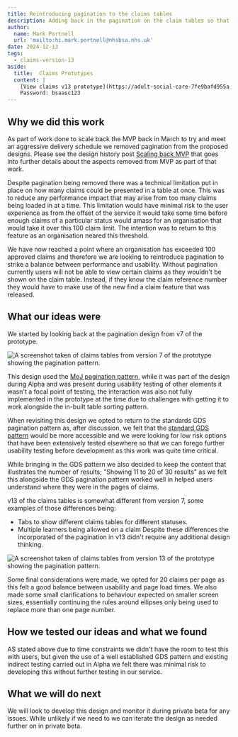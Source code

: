 ```yaml
---
title: Reintroducing pagination to the claims tables
description: Adding back in the pagination on the claim tables so that users can see all the claims in a specific status.
author:
  name: Mark Portnell
  url: 'mailto:hi.mark.portnell@nhsbsa.nhs.uk'
date: 2024-12-13
tags:
  - claims-version-13
aside:
  title:  Claims Prototypes
  content: |
    [View claims v13 prototype](https://adult-social-care-7fe9bafd955a.herokuapp.com/claims/prototypes/design/v13/) 
    Password: bsaasc123
---
```


## Why we did this work
As part of work done to scale back the MVP back in March to try and meet an aggressive delivery schedule we removed pagination from the proposed designs. Please see the design history post [Scaling back MVP](../scaling-back-mvp) that goes into further details about the aspects removed from MVP as part of that work. 

Despite pagination being removed there was a technical limitation put in place on how many claims could be presented in a table at once. This was to reduce any performance impact that may arise from too many claims being loaded in at a time. This limitation would have minimal risk to the user experience as from the offset of the service it would take some time before enough claims of a particular status would amass for an organisation that would take it over this 100 claim limit. The intention was to return to this feature as an organisation neared this threshold. 

We have now reached a point where an organisation has exceeded 100 approved claims and therefore we are looking to reintroduce pagination to strike a balance between performance and usability. Without pagination currently users will not be able to view certain claims as they wouldn't be shown on the claim table. Instead, if they know the claim reference number they would have to make use of the new find a claim feature that was released.

## What our ideas were
We started by looking back at the pagination design from v7 of the prototype.

![A screenshot taken of claims tables from version 7 of the prototype showing the pagination pattern.](v7-pagination.png "v7 Claim table with pagination")

This design used the [MoJ pagination pattern](https://design-patterns.service.justice.gov.uk/components/pagination/), while it was part of the design during Alpha and was present during usability testing of other elements it wasn't a focal point of testing, the interaction was also not fully implemented in the prototype at the time due to challenges with getting it to work alongside the in-built table sorting pattern. 

When revisiting this design we opted to return to the standards GDS pagination pattern as, after discussion, we felt that the [standard GDS pattern](https://design-system.service.gov.uk/components/pagination/) would be more accessible and we were looking for low risk options that have been extensively tested elsewhere so that we can forego further usability testing before development as this work was quite time critical. 

While bringing in the GDS pattern we also decided to keep the content that illustrates the number of results; "Showing 11 to 20 of 30 results" as we felt this alongside the GDS pagination pattern worked well in helped users understand where they were in the pages of claims. 

v13 of the claims tables is somewhat different from version 7, some examples of those differences being:
- Tabs to show different claims tables for different statuses.
- Multiple learners being allowed on a claim
Despite these differences the incorporated of the pagination in v13 didn't require any additional design thinking.

![A screenshot taken of claims tables from version 13 of the prototype showing the pagination pattern.](v13-pagination.png "v13 Claim table with pagination")

Some final considerations were made, we opted for 20 claims per page as this felt a good balance between usability and page load times. We also made some small clarifications to behaviour expected on smaller screen sizes, essentially continuing the rules around ellipses only being used to replace more than one page number. 

## How we tested our ideas and what we found
AS stated above due to time constraints we didn't have the room to test this with users, but given the use of a well established GDS pattern and existing indirect testing carried out in Alpha we felt there was minimal risk to developing this without further testing in our service. 

## What we will do next
We will look to develop this design and monitor it during private beta for any issues. While unlikely if we need to we can iterate the design as needed further on in private beta.



